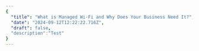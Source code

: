 ```yaml
---
{
  "title": "What is Managed Wi-Fi and Why Does Your Business Need It?",
  "date": "2024-09-12T12:22:22.716Z",
  "draft": false,
  "description":"Test"
}
---
```

        